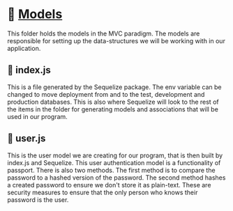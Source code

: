 # :open_file_folder: [Models](../)
This folder holds the models in the MVC paradigm. The models are responsible for setting up the data-structures we will be working with in our application.

  ## :page_facing_up: index.js
 This is a file generated by the Sequelize package. The env variable can be changed to move deployment from and to the test, development and production databases. This is also where Sequelize will look to the rest of the items in the folder for generating models and associations that will be used in our program.

  ## :page_facing_up: user.js
This is the user model we are creating for our program, that is then built by index.js and Sequelize. This user authentication model is a functionality of passport. There is also two methods. The first method is to compare the password to a hashed version of the password. The second method hashes a created password to ensure we don't store it as plain-text. These are security measures to ensure that the only person who knows their password is the user. 